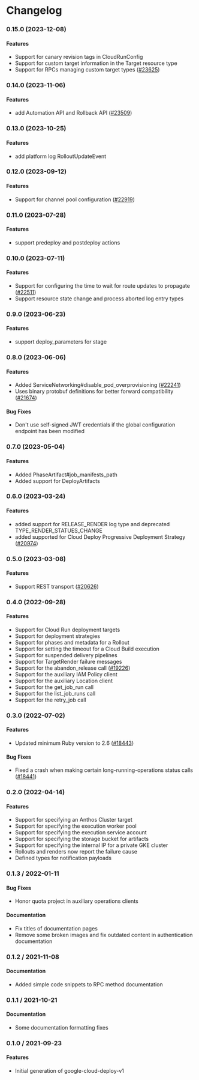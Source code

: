 # Changelog

### 0.15.0 (2023-12-08)

#### Features

* Support for canary revision tags in CloudRunConfig 
* Support for custom target information in the Target resource type 
* Support for RPCs managing custom target types ([#23625](https://github.com/googleapis/google-cloud-ruby/issues/23625)) 

### 0.14.0 (2023-11-06)

#### Features

* add Automation API and Rollback API ([#23509](https://github.com/googleapis/google-cloud-ruby/issues/23509)) 

### 0.13.0 (2023-10-25)

#### Features

* add platform log RolloutUpdateEvent 

### 0.12.0 (2023-09-12)

#### Features

* Support for channel pool configuration ([#22919](https://github.com/googleapis/google-cloud-ruby/issues/22919)) 

### 0.11.0 (2023-07-28)

#### Features

* support predeploy and postdeploy actions 

### 0.10.0 (2023-07-11)

#### Features

* Support for configuring the time to wait for route updates to propagate ([#22511](https://github.com/googleapis/google-cloud-ruby/issues/22511)) 
* Support resource state change and process aborted log entry types 

### 0.9.0 (2023-06-23)

#### Features

* support deploy_parameters for stage 

### 0.8.0 (2023-06-06)

#### Features

* Added ServiceNetworking#disable_pod_overprovisioning ([#22241](https://github.com/googleapis/google-cloud-ruby/issues/22241)) 
* Uses binary protobuf definitions for better forward compatibility ([#21674](https://github.com/googleapis/google-cloud-ruby/issues/21674)) 
#### Bug Fixes

* Don't use self-signed JWT credentials if the global configuration endpoint has been modified 

### 0.7.0 (2023-05-04)

#### Features

* Added PhaseArtifact#job_manifests_path 
* Added support for DeployArtifacts 

### 0.6.0 (2023-03-24)

#### Features

* added support for RELEASE_RENDER log type and deprecated TYPE_RENDER_STATUES_CHANGE 
* added supported for Cloud Deploy Progressive Deployment Strategy ([#20974](https://github.com/googleapis/google-cloud-ruby/issues/20974)) 

### 0.5.0 (2023-03-08)

#### Features

* Support REST transport ([#20626](https://github.com/googleapis/google-cloud-ruby/issues/20626)) 

### 0.4.0 (2022-09-28)

#### Features

* Support for Cloud Run deployment targets 
* Support for deployment strategies 
* Support for phases and metadata for a Rollout 
* Support for setting the timeout for a Cloud Build execution 
* Support for suspended delivery pipelines 
* Support for TargetRender failure messages 
* Support for the abandon_release call ([#19226](https://github.com/googleapis/google-cloud-ruby/issues/19226)) 
* Support for the auxiliary IAM Policy client 
* Support for the auxiliary Location client 
* Support for the get_job_run call 
* Support for the list_job_runs call 
* Support for the retry_job call 

### 0.3.0 (2022-07-02)

#### Features

* Updated minimum Ruby version to 2.6 ([#18443](https://github.com/googleapis/google-cloud-ruby/issues/18443)) 
#### Bug Fixes

* Fixed a crash when making certain long-running-operations status calls ([#18441](https://github.com/googleapis/google-cloud-ruby/issues/18441)) 

### 0.2.0 (2022-04-14)

#### Features

* Support for specifying an Anthos Cluster target
* Support for specifying the execution worker pool
* Support for specifying the execution service account
* Support for specifying the storage bucket for artifacts
* Support for specifying the internal IP for a private GKE cluster
* Rollouts and renders now report the failure cause
* Defined types for notification payloads

### 0.1.3 / 2022-01-11

#### Bug Fixes

* Honor quota project in auxiliary operations clients

#### Documentation

* Fix titles of documentation pages
* Remove some broken images and fix outdated content in authentication documentation

### 0.1.2 / 2021-11-08

#### Documentation

* Added simple code snippets to RPC method documentation

### 0.1.1 / 2021-10-21

#### Documentation

* Some documentation formatting fixes

### 0.1.0 / 2021-09-23

#### Features

* Initial generation of google-cloud-deploy-v1
